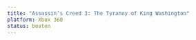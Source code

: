 ```yaml
---
title: "Assassin’s Creed 3: The Tyranny of King Washington"
platform: Xbox 360
status: beaten
---
```

